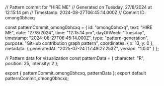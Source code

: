 // Pattern commit for "HIRE ME"
// Generated on Tuesday, 27/8/2024 at 12:15:14 pm
// Timestamp: 2024-08-27T06:45:14.000Z
// Commit ID: omong0bhcxq

const patternCommit_omong0bhcxq = {
  id: "omong0bhcxq",
  text: "HIRE ME",
  date: "27/8/2024",
  time: "12:15:14 pm",
  dayOfWeek: "Tuesday",
  timestamp: "2024-08-27T06:45:14.000Z",
  type: "pattern-generation",
  purpose: "GitHub contribution graph pattern",
  coordinates: {
    x: 13,
    y: 0
  },
  metadata: {
    generatedAt: "2025-07-24T17:49:27.253Z",
    version: "1.0.0"
  }
};

// Pattern data for visualization
const patternData = {
  character: "R",
  position: 25,
  intensity: 2
};

export { patternCommit_omong0bhcxq, patternData };
export default patternCommit_omong0bhcxq;
